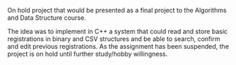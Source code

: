 On hold project that would be presented as a final project to the Algorithms and Data Structure course.

The idea was to implement in C++ a system that could read and store basic registrations in binary and CSV structures and be able to search, confirm and edit previous registrations. 
As the assignment has been suspended, the project is on hold until further study/hobby willingness. 
